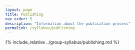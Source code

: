 ```yaml
---
layout: page
title: Publishing
nav_order: 5
description: "Information about the publication process"
permalink: /syllabus/publishing
---
```


{% include_relative ../group-syllabus/publishing.md %} 